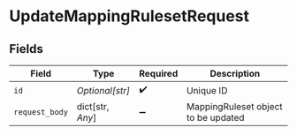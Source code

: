 # UpdateMappingRulesetRequest


## Fields

| Field                               | Type                                | Required                            | Description                         |
| ----------------------------------- | ----------------------------------- | ----------------------------------- | ----------------------------------- |
| `id`                                | *Optional[str]*                     | :heavy_check_mark:                  | Unique ID                           |
| `request_body`                      | dict[str, *Any*]                    | :heavy_minus_sign:                  | MappingRuleset object to be updated |